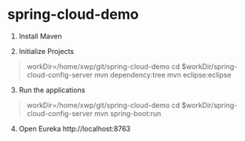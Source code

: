 # spring-cloud-demo

1. Install Maven

2. Initialize Projects
   	 
> workDir=/home/xwp/git/spring-cloud-demo
> cd $workDir/spring-cloud-config-server
> mvn dependency:tree
> mvn eclipse:eclipse

3. Run the applications
> workDir=/home/xwp/git/spring-cloud-demo
> cd $workDir/spring-cloud-config-server
> mvn spring-boot:run

4. Open Eureka
   http://localhost:8763


